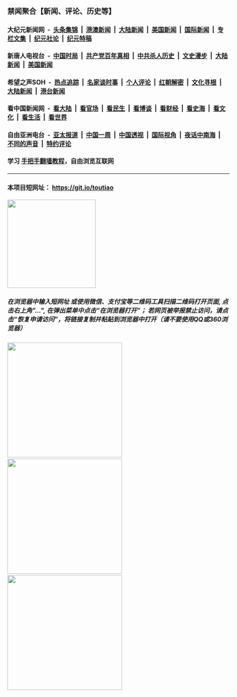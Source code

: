 ### 禁闻聚合【新闻、评论、历史等】

#### 大纪元新闻网 &nbsp;-&nbsp; [头条集锦](indexes/E头条集锦.md?t=02151202) &nbsp;|&nbsp; [港澳新闻](indexes/E港澳新闻.md?t=02151202)  &nbsp;|&nbsp; [大陆新闻](indexes/E大陆新闻.md?t=02151202) &nbsp;|&nbsp; [美国新闻](indexes/E美国新闻.md?t=02151202) &nbsp;|&nbsp; [国际新闻](indexes/E国际新闻.md?t=02151202) &nbsp;|&nbsp; [专栏文集](indexes/E专栏文集.md?t=02151202) &nbsp;|&nbsp; [纪元社论](indexes/E纪元社论.md?t=02151202) &nbsp;|&nbsp; [纪元特稿](indexes/E纪元特稿.md?t=02151202) 

#### 新唐人电视台 &nbsp;-&nbsp; [中国时局](indexes/N中国时局.md?t=02151202) &nbsp;|&nbsp; [共产党百年真相](indexes/N共产党百年真相.md?t=02151202) &nbsp;|&nbsp; [中共杀人历史](indexes/N中共杀人历史.md?t=02151202) &nbsp;|&nbsp; [文史漫步](indexes/N文史漫步.md?t=02151202) &nbsp;|&nbsp; [大陆新闻](indexes/N大陆新闻.md?t=02151202) &nbsp;|&nbsp; [美国新闻](indexes/N美国新闻.md?t=02151202)

#### 希望之声SOH &nbsp;-&nbsp; [热点追踪](indexes/H热点追踪.md?t=02151202) &nbsp;|&nbsp; [名家谈时事](indexes/H名家谈时事.md?t=02151202) &nbsp;|&nbsp; [个人评论](indexes/H个人评论.md?t=02151202)  &nbsp;|&nbsp; [红朝解密](indexes/H红朝解密.md?t=02151202) &nbsp;|&nbsp; [文化寻根](indexes/H文化寻根.md?t=02151202) &nbsp;|&nbsp; [大陆新闻](indexes/H大陆新闻.md?t=02151202) &nbsp;|&nbsp; [港台新闻](indexes/H港台新闻.md?t=02151202)

#### 看中国新闻网 &nbsp;-&nbsp; [看大陆](indexes/S看大陆.md?t=02151202) &nbsp;|&nbsp; [看官场](indexes/S看官场.md?t=02151202) &nbsp;|&nbsp; [看民生](indexes/S看民生.md?t=02151202)  &nbsp;|&nbsp; [看博谈](indexes/S看博谈.md?t=02151202) &nbsp;|&nbsp; [看财经](indexes/S看财经.md?t=02151202) &nbsp;|&nbsp; [看史海](indexes/S看史海.md?t=02151202) &nbsp;|&nbsp; [看文化](indexes/S看文化.md?t=02151202) &nbsp;|&nbsp; [看生活](indexes/S看生活.md?t=02151202) &nbsp;|&nbsp; [看世界](indexes/S看世界.md?t=02151202)

#### 自由亚洲电台 &nbsp;-&nbsp; [亚太报道](indexes/R亚太报道.md?t=02151202) &nbsp;|&nbsp; [中国一周](indexes/R中国一周.md?t=02151202) &nbsp;|&nbsp; [中国透视](indexes/R中国透视.md?t=02151202)  &nbsp;|&nbsp; [国际视角](indexes/R国际视角.md?t=02151202) &nbsp;|&nbsp; [夜话中南海](indexes/R夜话中南海.md?t=02151202) &nbsp;|&nbsp; [不同的声音](indexes/R不同的声音.md?t=02151202) &nbsp;|&nbsp; [特约评论](indexes/R特约评论.md?t=02151202)

#### 学习 [手把手翻墙教程](https://github.com/gfw-breaker/guides/wiki)，自由浏览互联网

----

#### 本项目短网址： https://git.io/toutiao
<img src="https://raw.githubusercontent.com/gfw-breaker/banned-news/master/scripts/img/qr.png" width="200px"/>  

##### 在浏览器中输入短网址 或使用微信、支付宝等二维码工具扫描二维码打开页面, 点击右上角"...", 在弹出菜单中点击“在浏览器打开”； 若网页被举报禁止访问，请点击“恢复申请访问”，将链接复制并粘贴到浏览器中打开（请不要使用QQ或360浏览器）

<img src="https://raw.githubusercontent.com/gfw-breaker/banned-news/master/scripts/img/1.png" width="260px"/> &nbsp; <img src="https://raw.githubusercontent.com/gfw-breaker/banned-news/master/scripts/img/2.png" width="260px"/> &nbsp; <img src="https://raw.githubusercontent.com/gfw-breaker/banned-news/master/scripts/img/3.png" width="260px"/>
